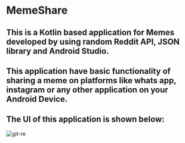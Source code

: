 # <b>MemeShare</b>
## This is a Kotlin based application for Memes developed by using random Reddit API, JSON library and Android Studio. 
## This application have basic functionality of sharing a meme on platforms like whats app, instagram or any other application on your Android Device. 
## The UI of this application is shown below: 

![git-re](https://user-images.githubusercontent.com/75120140/118387507-7ad4ee00-b63c-11eb-8762-43cbeccc82ad.JPG)
